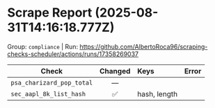 # Scrape Report (2025-08-31T14:16:18.777Z)

Group: `compliance`  |  Run: https://github.com/AlbertoRoca96/scraping-checks-scheduler/actions/runs/17358269037

| Check | Changed | Keys | Error |
|---|:---:|:--|:--|
| `psa_charizard_pop_total` | — |  |  |
| `sec_aapl_8k_list_hash` | ✅ | hash, length |  |

